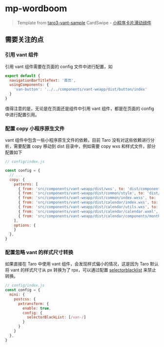 # mp-wordboom

> Template from [taro3-vant-sample](https://github.com/NervJS/taro3-vant-sample)
> CardSwipe - [小程序卡片滑动组件](https://github.com/1esse/cardSwipe)

## 需要关注的点

### 引用 vant 组件

引用 vant 组件需要在页面的 config 文件中进行配置，如

```js
export default {
  navigationBarTitleText: '首页',
  usingComponents: {
    'van-button': '../../components/vant-weapp/dist/button/index'
  }
}
```

值得注意的是，无论是在页面还是组件中引用 vant 组件，都是在页面的 config 中进行配置引用。

### 配置 copy 小程序原生文件

vant 组件中包含一些小程序原生文件的依赖，目前 Taro 没有对这些依赖进行分析，需要配置 copy 移动到 dist 目录中，例如需要 copy wxs 和样式文件，部分配置如下

```js
// config/index.js

const config = {
  // ...
  copy: {
    patterns: [
      { from: 'src/components/vant-weapp/dist/wxs', to: 'dist/components/vant-weapp/dist/wxs' },
      { from: 'src/components/vant-weapp/dist/common/style', to: 'dist/components/vant-weapp/dist/common/style' },
      { from: 'src/components/vant-weapp/dist/common/index.wxss', to: 'dist/components/vant-weapp/dist/common/index.wxss' },
      { from: 'src/components/vant-weapp/dist/calendar/index.wxs', to: 'dist/components/vant-weapp/dist/calendar/index.wxs' },
      { from: 'src/components/vant-weapp/dist/calendar/utils.wxs', to: 'dist/components/vant-weapp/dist/calendar/utils.wxs' },
      { from: 'src/components/vant-weapp/dist/calendar/calendar.wxml', to: 'dist/components/vant-weapp/dist/calendar/calendar.wxml' },
      { from: 'src/components/vant-weapp/dist/calendar/components/month/index.wxs', to: 'dist/components/vant-weapp/dist/calendar/components/month/index.wxs' },
    ],
    options: {
    }
  },
}
```

### 配置忽略 vant 的样式尺寸转换

如果直接在 Taro 中使用 vant 组件，会发现样式偏小的情况，这是因为 Taro 默认将 vant 的样式尺寸从 px 转换为了 rpx，可以通过配置 [selectorblacklist](https://nervjs.github.io/taro/docs/size#selectorblacklist) 来禁止转换。

```js
// config/index.js
const config = {
  mini: {
    postcss: {
      pxtransform: {
        enable: true,
        config: {
          selectorBlackList: [/van-/]
        }
      }
    }
  },
}
```
